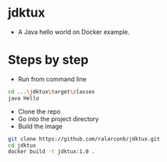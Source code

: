 # jdktux
- A Java hello world on Docker example.
# Steps by step
- Run from command line
```sh
cd ...\jdktux\target\classes
java Hello
```
- Clone the repo
- Go into the project directory
- Build the image
```sh
git clone https://github.com/ralarconb/jdktux.git
cd jdktux
docker build -t jdktux:1.0 .
```
